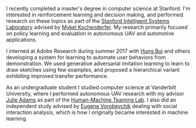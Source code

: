 <p class="about-p">
I recently completed a master's degree in computer science at Stanford. I'm interested in reinforcement learning and decision making, and performed research on these topics as part of the <a href="http://web.stanford.edu/group/sisl/cgi-bin/wordpress/people/" class="md-link">Stanford Intelligent Systems Laboratory</a> advised by <a class="md-link" href="http://mykel.kochenderfer.com/">Mykel Kochenderfer</a>. My research primarily focused on policy learning and evaluation in autonomous UAV and automotive applications.
</p>
<p class="about-p">
I interned at Adobe Research during summer 2017 with <a href="https://www.linkedin.com/in/hung-bui-2a9b244" class="md-link">Hung Bui</a> and others developing a system for learning to automate user behaviors from demonstration. We used generative adversarial imitation learning to learn to draw sketches using few examples, and proposed a hierarchical variant exhibiting improved transfer performance.
</p>
<p class="about-p">
As an undergraduate student I studied computer science at Vanderbilt University, where I performed autonomous UAV research with my advisor <a href="http://engineering.vanderbilt.edu/bio/julie-adams" class="md-link">Julie Adams</a> as part of the <a href="http://eecs.vanderbilt.edu/research/hmtl/wp/" class="md-link">Human-Machine Teaming Lab</a>. I also did an independent study advised by <a href="http://engineering.vanderbilt.edu/bio/eugene-vorobeychik" class="md-link">Eugene Vorobeychik</a> dealing with social interaction analysis, which is how I originally became interested in machine learning.
</p>
